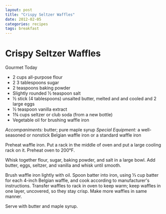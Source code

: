 ```yaml
---
layout: post
title: "Crispy Seltzer Waffles"
date: 2012-02-05
categories: recipes
tags: breakfast
---
```


Crispy Seltzer Waffles
======================

<span class="source">Gourmet Today</span>

- 2 cups all-purpose flour
- <span class="strike">2</span> <span class="update">3</span> tablespoons sugar
- 2 teaspoons baking powder
- Slightly rounded ½ teaspoon salt
- ½ stick (4 tablespoons) unsalted butter, melted and and cooled and 2 large eggs
- <span class="update">½ teaspoon vanilla extract</span>
- 1¾ cups seltzer or club soda (from a new bottle)
- Vegetable oil for brushing waffle iron

_Accompaniments:_ butter; pure maple syrup
_Special Equipment:_ a well-seasoned or nonstick Belgian waffle iron or a standard waffle iron

Preheat waffle iron.  Put a rack in the middle of oven and put a large cooling rack on it.  Preheat oven to 200°F.

Whisk together flour, sugar, baking powder, and salt in a large bowl.  Add butter, eggs, seltzer, <span class="update">and vanilla</span> and whisk until smooth.

Brush waffle iron lightly with oil.  Spoon batter into iron, using ⅓ cup batter for each 4-inch Belgian waffle, and cook according to manufacturer's instructions.  Transfer waffles to rack in oven to keep warm; keep waffles in one layer, uncovered, so they stay crisp.  Make more waffles in same manner.

Serve with butter and maple syrup.

